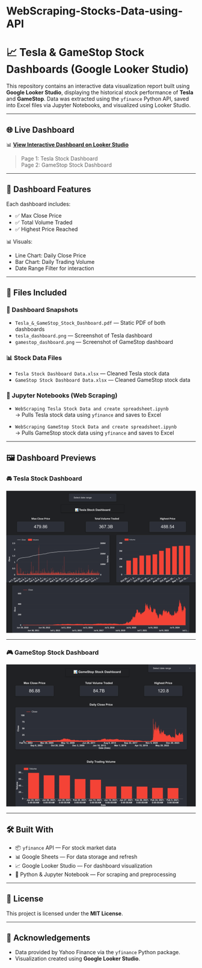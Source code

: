 # WebScraping-Stocks-Data-using-API
# 📈 Tesla & GameStop Stock Dashboards (Google Looker Studio)

This repository contains an interactive data visualization report built using **Google Looker Studio**, displaying the historical stock performance of **Tesla** and **GameStop**. Data was extracted using the `yfinance` Python API, saved into Excel files via Jupyter Notebooks, and visualized using Looker Studio.

---

## 🌐 Live Dashboard

📊 **[View Interactive Dashboard on Looker Studio](https://lookerstudio.google.com/reporting/155fd1d6-a527-4c74-9676-69afa7b97a95)**  
> Page 1: Tesla Stock Dashboard  
> Page 2: GameStop Stock Dashboard

---

## 🧩 Dashboard Features

Each dashboard includes:

- ✅ Max Close Price
- ✅ Total Volume Traded
- ✅ Highest Price Reached

📊 Visuals:
- Line Chart: Daily Close Price
- Bar Chart: Daily Trading Volume
- Date Range Filter for interaction

---

## 📂 Files Included

### 📄 Dashboard Snapshots
- `Tesla_&_GameStop_Stock_Dashboard.pdf` — Static PDF of both dashboards
- `tesla_dashboard.png` — Screenshot of Tesla dashboard
- `gamestop_dashboard.png` — Screenshot of GameStop dashboard

### 📊 Stock Data Files
- `Tesla Stock Dashboard Data.xlsx` — Cleaned Tesla stock data
- `GameStop Stock Dashboard Data.xlsx` — Cleaned GameStop stock data

### 📓 Jupyter Notebooks (Web Scraping)
- `WebScraping Tesla Stock Data and create spreadsheet.ipynb`  
  → Pulls Tesla stock data using `yfinance` and saves to Excel

- `WebScraping GameStop Stock Data and create spreadsheet.ipynb`  
  → Pulls GameStop stock data using `yfinance` and saves to Excel

---

## 🖼️ Dashboard Previews

### 🚘 Tesla Stock Dashboard
![Tesla Dashboard](./tesla_dashboard.png)

---

### 🎮 GameStop Stock Dashboard
![GameStop Dashboard](./gamestop_dashboard.png)

---

## 🛠️ Built With

- 📦 `yfinance` API — For stock market data
- 📊 Google Sheets — For data storage and refresh
- 📈 Google Looker Studio — For dashboard visualization
- 🧠 Python & Jupyter Notebook — For scraping and preprocessing

---

## 📃 License

This project is licensed under the **MIT License**.

---

## 🙌 Acknowledgements

- Data provided by Yahoo Finance via the `yfinance` Python package.
- Visualization created using **Google Looker Studio**.
